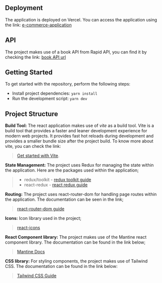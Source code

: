 ## Deployment
The application is deployed on Vercel. You can access the application using the link: 
[e-commerce-application](https://e-commerce-bookstore.vercel.app/)

## API
The project makes use of a book API from Rapid API, you can find it by checking the link:
[book API url](https://rapidapi.com/Ionut-Cora/api/bookshelves/)

## Getting Started
To get started with the repository, perform the following steps:
 - Install project dependencies: `yarn install`
 - Run the development script: `yarn dev`

## Project Structure
**Build Tool:**
The react application makes use of *vite* as a build tool. Vite is a build tool that provides a faster and leaner development experience for modern web projects. It provides fast hot reloads during development and provides a smaller bundle size after the project build. To know more about vite, you can check the link:

>  [Get started with Vite](https://vitejs.dev/guide/).

**State Management:**
The project uses Redux for managing the state within the application. Here are the packages used within the application;

>  - redux/toolkit - [redux toolkit guide](https://redux-toolkit.js.org/introduction/getting-started)
>  - react-redux - [react redux guide](https://react-redux.js.org/introduction/getting-started)

**Routing:**
The project uses react-router-dom for handling page routes within the application. The documentation can be seen in the link; 

> [react-router-dom guide](https://reactrouter.com/docs/en/v6/getting-started/overview)

**Icons:**
Icon library used in the project;

> [react-icons ](https://react-icons.github.io/react-icons/icons?name=fi)

**React Component library:**
The project makes use of the Mantine react component library. The documentation can
be found in the link below;

> [Mantine Docs](https://mantine.dev/getting-started/)

**CSS library:**
For styling components, the project makes use of Tailwind CSS. The documentation can be
found in the link below:

> [Tailwind CSS Guide](https://tailwindcss.com/)

